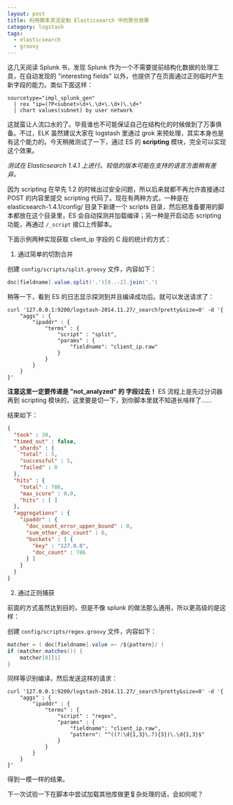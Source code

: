 ```yaml
---
layout: post
title: 利用脚本灵活定制 Elasticsearch 中的聚合效果
category: logstash
tags:
  - elasticsearch
  - groovy
---
```


这几天阅读 Splunk 书，发现 Splunk 作为一个不需要提前结构化数据的处理工具，在自动发现的 "interesting fields" 以外，也提供了在页面通过正则临时产生新字段的能力。类似下面这样：

    sourcetype="impl_splunk_gen"
      | rex "ip=(?P<subnet>\d+\.\d+\.\d+)\.\d+"
      | chart values(subnet) by user network

这就蛮让人流口水的了。毕竟谁也不可能保证自己在结构化的时候做到了万事俱备。不过，ELK 虽然建议大家在 logstash 里通过 grok 来预处理，其实本身也是有这个能力的。今天稍微测试了一下，通过 ES 的 **scripting** 模块，完全可以实现这个效果。

*测试在 Elasticsearch 1.4.1 上进行。较低的版本可能在支持的语言方面稍有差异。*

因为 scripting 在早先 1.2 的时候出过安全问题，所以后来就都不再允许直接通过 POST 的内容里提交 scripting 代码了。现在有两种方式，一种是在 elasticsearch-1.4.1/config/ 目录下新建一个 scripts 目录，然后把准备要用的脚本都放在这个目录里，ES 会自动探测并加载编译；另一种是开启动态 scripting 功能，再通过 `/_script` 接口上传脚本。

下面示例两种实现获取 client_ip 字段的 C 段的统计的方式：

1. 通过简单的切割合并

创建 `config/scripts/split.groovy` 文件，内容如下：

```java
doc[fieldname].value.split('.')[0..-2].join('.')
```

稍等一下，看到 ES 的日志显示探测到并且编译成功后。就可以发送请求了：

    curl '127.0.0.1:9200/logstash-2014.11.27/_search?pretty&size=0' -d '{
        "aggs" : {
            "ipaddr" : {
                "terms" : {
                    "script" : "split",
                    "params" : {
                        "fieldname": "client_ip.raw"
                    }
                }
            }
        }
    }'

**注意这里一定要传递是 "not_analyzed" 的 字段过去！** ES 流程上是先过分词器再到 scripting 模块的，这里要是切一下，到你脚本里就不知道长啥样了……

结果如下：

```json
{
  "took" : 30,
  "timed_out" : false,
  "_shards" : {
    "total" : 5,
    "successful" : 5,
    "failed" : 0
  },
  "hits" : {
    "total" : 786,
    "max_score" : 0.0,
    "hits" : [ ]
  },
  "aggregations" : {
    "ipaddr" : {
      "doc_count_error_upper_bound" : 0,
      "sum_other_doc_count" : 0,
      "buckets" : [ {
        "key" : "127.0.0",
        "doc_count" : 786
      } ]
    }
  }
}
```

2. 通过正则捕获

前面的方式虽然达到目的，但是不像 splunk 的做法那么通用，所以更高级的是这样：

创建 `config/scripts/regex.groovy` 文件，内容如下：

```java
matcher = ( doc[fieldname].value =~ /${pattern}/ )
if (matcher.matches()) {
    matcher[0][1]
}
```

同样等识别编译，然后发送这样的请求：

    curl '127.0.0.1:9200/logstash-2014.11.27/_search?pretty&size=0' -d '{
        "aggs" : {
            "ipaddr" : {
                "terms" : {
                    "script" : "regex",
                    "params" : {
                        "fieldname": "client_ip.raw",
                        "pattern": "^((?:\d{1,3}\.?){3})\.\d{1,3}$"
                    }
                }
            }
        }
    }'

得到一模一样的结果。

下一次试验一下在脚本中尝试加载其他库做更复杂处理的话，会如何呢？
